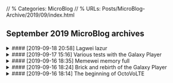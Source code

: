 // % Categories: MicroBlog
// % URLs: Posts/MicroBlog-Archive/2019/09/index.html

## September 2019 MicroBlog archives

<div markdown="1" class="BorderBoxContainer NoImgCenter Img36 ImgSidePadding">

<details markdown="1"><summary>
#### [2019-09-18 20:58] Lagwei lazur </summary>
> A.y: ooooo  
> ![Photo of A.y's Huawei, which appears to emit a purple laser from the proximity sensor.]({{< assetsRoot >}}/Media/Misc/A.y-Huawei-Laser.avif)

> Oct: what to wear that purple lazur  

> Oct: the mysteries of lagwei  

[...]
{: .Center }

> A.y: be proximity sensor  

> A.y: if you smash glass over that  
> ![Sticker of a violinist playing. In this chat context it implies something gone wrong.]({{< assetsRoot >}}/Media/Stickers/Violin.avif)

> A.y: I know from experience  
>   no that's not true
</details>

<details markdown="1"><summary>
#### [2019-09-17 15:16] Various tests with the Galaxy Player </summary>
> : Good Lagsung  
> ![Photo of the Galaxy Player, showing the Telegram channel in Plus Messenger.]({{< assetsRoot >}}/Media/Galaxy-Player-3.6/Galaxy-Player-3.6-OctoVoLTE.avif)

> : 512 MB of RAM and runs better than the Lagwei  
> !["RAM" screen in Galaxy Player's "Activity Manager". 215 MB of 488 MB of RAM are indicated occupied.]({{< assetsRoot >}}/Media/Galaxy-Player-3.6/Galaxy-Player-3.6-Task-Manager-RAM.avif)

> : Now let's try the N64 and DS emulator, so it explodes 

[...]
{: .Center }

> : Eeee the DS games run better on an 8 year old Android than on my PC [the Android in this case is ARMv7, while the PC is x86_64, ed.], perfect  
> <video controls><source src="{{< assetsRoot >}}/Media/Galaxy-Player-3.6/GP3.6-Pokemon-Platino.webm" type="video/webm">Pokemon Platinum</video>

> **[Survey]** I have to try some DS for my next game

> | Total | 3 |
> |----------------------------|---|
> | Mario Kart DS | 2 |
> | Pokemon B/W 2 | 0 |
> | Animal Crossing Wild World | 0 |
> | Super Mario 64 DS | 1 |

> : OK I've been told by groups to try Mario 64, so I'm going to try both Mario Kart and Mario 64 

[...]
{: .Center }

> : I found something in the lag memory  
> ![Screenshot of a folder, containing the files of a NANDroid backup of the Galaxy Player dating back to 2017-12-09.]({{< assetsRoot >}}/Media/Galaxy-Player-3.6/CWM-Backup-2017 -12-09.avif)

> : Here's a reason why the new versions of Android suck [they handle the connection as a USB memory worse than Android 2.3, ed.]  
> ![Photo of the Galaxy Player showing the "USB storage in use" screen.]({{< assetsRoot >}}/Media/Galaxy-Player-3.6/Galaxy-Player-3.6-USB-storage.avif)  
> : Actually there are many, we'll talk about them later

> : And now let's test the other games

[...]
{: .Center }

> : Super Mario 64 DS  
> <video controls><source src="{{< assetsRoot >}}/Media/Galaxy-Player-3.6/GP3.6-SM6464DS.webm" type="video/webm">Super Mario 64 DS</video>

> : Mario Kart DS  
> <video controls><source src="{{< assetsRoot >}}/Media/Galaxy-Player-3.6/GP3.6-MKDS.webm" type="video/webm">Mario Kart DS</video>

> : So, I would like to record other games but the Memewei is broken and, despite having deleted the videos from before, it says that I have no memory

> : Oh yes right, I've only had this Huameme for a year and a half, but there are LOTS of things to talk about regarding it

> : Screenshots of the N64 emulator are now arriving  
> : I didn't record but the framerate of the games was always stable and playable.. unfortunately the games are not so playable, but only because there are serious graphic glitches  
> : I think it's the fault of the emulator which is old (unfortunately I can't do much on Android 2.3.6)

> ![Screenshot of Mario Kart 64 emulated on the Galaxy Player.]({{< assetsRoot >}}/Media/Galaxy-Player-3.6/N64/Mario-Kart-64/GP3.6-MK64-0.avif)  
> ![Screenshot of Mario Kart 64 emulated on the Galaxy Player.]({{< assetsRoot >}}/Media/Galaxy-Player-3.6/N64/Mario-Kart-64/GP3.6-MK64-1.avif)  
> ![Screenshot of Mario Kart 64 emulated on the Galaxy Player.]({{< assetsRoot >}}/Media/Galaxy-Player-3.6/N64/Mario-Kart-64/GP3.6-MK64-2.avif)  
> ![Screenshot of Mario Kart 64 emulated on the Galaxy Player.]({{< assetsRoot >}}/Media/Galaxy-Player-3.6/N64/Mario-Kart-64/GP3.6-MK64-3.avif)  

> ![Screenshot of Super Mario 64 emulated on the Galaxy Player.]({{< assetsRoot >}}/Media/Galaxy-Player-3.6/N64/Super-Mario-64/GP3.6-SM64-0.avif)  
> ![Screenshot of Super Mario 64 emulated on the Galaxy Player.]({{< assetsRoot >}}/Media/Galaxy-Player-3.6/N64/Super-Mario-64/GP3.6-SM64-1.avif)  
> ![Screenshot of Super Mario 64 emulated on the Galaxy Player.]({{< assetsRoot >}}/Media/Galaxy-Player-3.6/N64/Super-Mario-64/GP3.6-SM64-2.avif)  

> ![Screenshot of Wave Race 64 emulated on Galaxy Player.]({{< assetsRoot >}}/Media/Galaxy-Player-3.6/N64/Wave-Race-64/GP3.6-WR64-0.avif)  
> ![Screenshot of Wave Race 64 emulated on Galaxy Player.]({{< assetsRoot >}}/Media/Galaxy-Player-3.6/N64/Wave-Race-64/GP3.6-WR64-1.avif)  
> ![Screenshot of Wave Race 64 emulated on Galaxy Player.]({{< assetsRoot >}}/Media/Galaxy-Player-3.6/N64/Wave-Race-64/GP3.6-WR64-2.avif)  
> ![Screenshot of Wave Race 64 emulated on Galaxy Player.]({{< assetsRoot >}}/Media/Galaxy-Player-3.6/N64/Wave-Race-64/GP3.6-WR64-3.avif)  

> : I took the screens directly on the Lagsung with an app

> : Now comes the video of some games vah

> : Apart from Zelda which I tried now, the other games have a stable framerate if you see, nice, a Lagsung from 8 years ago is redeeming itself.  
> : I warn you that there might be an epileptic trigger when I start quake 2 eh xd  
> <video controls><source src="{{< assetsRoot >}}/Media/Galaxy-Player-3.6/N64/GP3.6-N64-Misc.webm" type="video/webm">N64</video >

> : Okay, enough of the Lagsung tests for now
</details>

<details markdown="1"><summary>
#### [2019-09-16 18:35] Memewei memory full </summary>
> !["P9 Lite Mini screen saying the memory is almost full and this would slow down the device."]({{< assetsRoot >}}/Media/P9-Lite-Mini/Memewei-Memoria-Full.avif)

> : The Memewei proves itself valid kek

>: Fuck you, one day I'll rock this thing

>: Except that he's already kind of bent, because he got beaten up so many times because he was a meme

> : But Lagsoong can have just 1 KB free and doesn't break with Chinese popups

A bit of context is in order here: this crap smartphone, when it only has like ~100 MB free on the internal memory, pops up this popup about every 3 minutes, which is annoying to say the least. And believe me, it is easy to fill the memory of a smartphone with Android 7 which, after taking out the space occupied by the system components, only has 7.5 GB of space available to the user.
</details>

<details markdown="1"><summary>
#### [2019-09-16 18:24] Brick and rebirth of the Galaxy Player </summary>
> : So, as you know today I unbricked the Lagsung, and the internal memory was not formatted

> : This means I found worlds from 2013 and beyond that I didn't remember existed

> : At 10 subscribers you will see the worlds

[...]
{: .Center }

> : Ah, the old Lagsung keyboard has a nice thing about it

> : He doesn't have those toxic emojis because he has better things  
>   MUCH BETTER  
> ![Photo of the Galaxy Player showing the notes app, with the keyboard open on the emoticons tab, which are the old symbol style, not emoji.]({{< assetsRoot >}}/Media/Galaxy-Player- 3.6/Galaxy-Player-3.6-Notepad-Emoticon-Keyboard.avif)

[...]
{: .Center }

> : Ok, now I will tell you the detailed story of the briquetted Lagsung, and now fixed why  
>   Now you will find out why

> : So  
>   The lag in question is Galaxy Player 3.6  
>   Aka a thinner S1 with no phone part

> : What happened

> : A year ago, since my brain is lagging, "yeah, why don't I put a custom rom??!1!1!" comes to mind.  
>   And then I put a custom ROM, which was also ugly  
>   Three hours later I wanted to remove it, because the WiFi was broken

> : So what do I do  
>   I prepare Odin, look for the stock ROM and flash it  
>   It's not clear why (that is, I know why, because Odin is an asshole program that will steal your phone if it wants to) towards the end [of the flash process, ed.] it freezes, it doesn't move forward  
>   I left the thing hanging there for almost half an hour and it wasn't working, so I'm disconnecting

> : I turn it back on and  
> ![Distorted sticker of Kanna and Tohru (two dragon lolis) reading a book called "Am I retarded?".]({{< assetsRoot >}}/Media/Stickers/Lolis-Reading-Am-I-Retarded- Book.avif)

> : Yes, because there was a nice screen that said   
> ![Photo of the Galaxy Player which, on the bootloader, shows a warning triangle and the writing "Firmware update encountered an issue. Please select recovery mode in Kies & try again."]({{< assetsRoot >}}/Media /Galaxy-Player-3.6/Galaxy-Player-3.6-Softbrick-Bootloader.avif)

> : And so, nothing, since I have sawdust in my brain, for literally almost a year I thought it was my corrupt ROM, because even if I reflashed it always gave an error at the end, and for literally a year I wasted time looking for other ROM to no avail

>: Oh and, obviously I tried to connect to Kies simply, but it didn't recognize the phone, it kept charging, and if I went into Kies' manual recovery mode it asked me for a code (?)

> : Then just the day before yesterday the good Ashflee told me that all I needed was the right PIT file and it would be fixed  
> : I didn't know because I'm laggy

> : So today I find the PIT file of the US version and I don't care about the fact that I have the European Galaxy, I put PIT and flash the US ROM and  
> : E  
> : It's in bootloop because well, there was sawdust in /data and it wouldn't mount

> : I format /data from recovery and the lag comes on, and now it works and is better than my meme

> : However, the internal archive has not been deleted, and all the old files are there  
>   Including my very old Minecraft worlds

> : And nothing will be, this is Lagsoong back to life after a year in a coma  
> ![Photo of the Galaxy Player lock screen, with a non-canon Astolfo wallpaper.]({{< assetsRoot >}}/Media/Galaxy-Player-3.6/Galaxy-Player-3.6-Astolfo-Lockscreen.avif )
</details>

<details markdown="1"><summary>
#### [2019-09-16 18:14] The beginning of OctoVoLTE </summary>
> : So, there will be Lagsung stuff on this channel

> : And Memewei, but maybe also Xiaomime

> : Oh and, of course, ways to get 🅱oLTE on your phone

> ![VoLTE]({{< assetsRoot >}}/Media/Misc/phh-VoLTE-JiOwO.avif)

The history of OctoVoLTE officially began from these messages. Memewei has been talked about there in recent years, perhaps too much; Of methods to have VoLTE, there hasn't been even one, like. Sad.
</details>

</div>